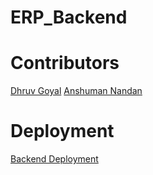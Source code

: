 # ERP_Backend

# Contributors
  [Dhruv Goyal](https://github.com/dhruv-goyal-10)
  [Anshuman Nandan](https://github.com/anshuman-nandan)

# Deployment
[Backend Deployment](https://erp-edumate.herokuapp.com/)
